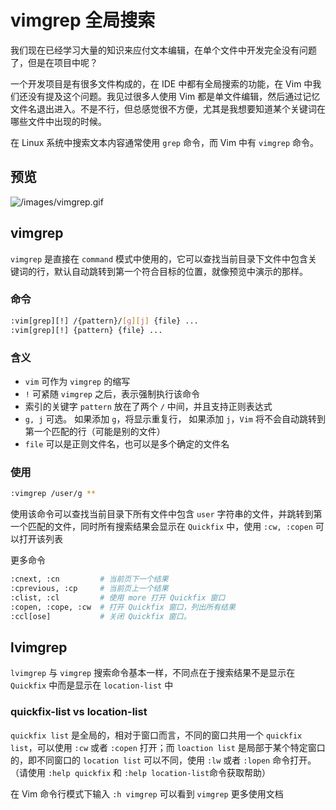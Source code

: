# vimgrep 全局搜索

我们现在已经学习大量的知识来应付文本编辑，在单个文件中开发完全没有问题了，但是在项目中呢？

一个开发项目是有很多文件构成的，在 IDE 中都有全局搜索的功能，在 Vim 中我们还没有提及这个问题。我见过很多人使用 Vim 都是单文件编辑，然后通过记忆文件名退出进入。不是不行，但总感觉很不方便，尤其是我想要知道某个关键词在哪些文件中出现的时候。

在 Linux 系统中搜索文本内容通常使用 `grep` 命令，而 Vim 中有 `vimgrep` 命令。

## 预览

![/images/vimgrep.gif](https://wxnacy.com/images/vimgrep.gif)

## vimgrep

`vimgrep` 是直接在 `command` 模式中使用的，它可以查找当前目录下文件中包含关键词的行，默认自动跳转到第一个符合目标的位置，就像预览中演示的那样。

### 命令

```bash
:vim[grep][!] /{pattern}/[g][j] {file} ...
:vim[grep][!] {pattern} {file} ...
```

### 含义

- `vim` 可作为 `vimgrep` 的缩写
- `!` 可紧随 `vimgrep` 之后，表示强制执行该命令
- 索引的关键字 `pattern` 放在了两个 `/` 中间，并且支持正则表达式
- `g, j` 可选。 如果添加 `g`，将显示重复行， 如果添加 `j`，`Vim` 将不会自动跳转到第一个匹配的行（可能是别的文件）
- `file` 可以是正则文件名，也可以是多个确定的文件名

### 使用

```bash
:vimgrep /user/g **
```

使用该命令可以查找当前目录下所有文件中包含 `user` 字符串的文件，并跳转到第一个匹配的文件，同时所有搜索结果会显示在 `Quickfix` 中，使用 `:cw, :copen` 可以打开该列表

更多命令

```bash
:cnext, :cn         # 当前页下一个结果
:cprevious, :cp     # 当前页上一个结果
:clist, :cl         # 使用 more 打开 Quickfix 窗口
:copen, :cope, :cw  # 打开 Quickfix 窗口，列出所有结果
:ccl[ose]           # 关闭 Quickfix 窗口。
```

## lvimgrep

`lvimgrep` 与 `vimgrep` 搜索命令基本一样，不同点在于搜索结果不是显示在 `Quickfix` 中而是显示在 `location-list` 中

### quickfix-list vs location-list

`quickfix list` 是全局的，相对于窗口而言，不同的窗口共用一个 `quickfix list`，可以使用 `:cw` 或者 `:copen` 打开；而 `loaction list` 是局部于某个特定窗口的，即不同窗口的 `location list` 可以不同，使用 `:lw` 或者 `:lopen` 命令打开。（请使用 `:help quickfix` 和 `:help location-list`命令获取帮助）

在 Vim 命令行模式下输入 `:h vimgrep` 可以看到 `vimgrep` 更多使用文档
